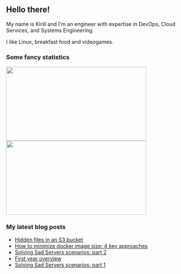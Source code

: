 ## Hello there!

My name is Kirill and I'm an engineer with expertise in DevOps, Cloud Services, and Systems Engineering.

I like Linux, breakfast food and videogames.

### Some fancy statistics

<div aling="center">
  <img height=200 width=380 src="https://github-readme-stats.vercel.app/api?username=hatedabamboo&show_icons=true&hide_border=true" /> 
  <img height=200 width=380 src="https://github-readme-stats.vercel.app/api/top-langs?username=hatedabamboo&layout=compact&langs_count=8&hide_border=true" />
</div>

### My latest blog posts

<!-- BLOG-POST-LIST:START -->
- [Hidden files in an S3 bucket](https://notes.hatedabamboo.me/hidden-files-in-s3-bucket/)
- [How to minimize docker image size: 4 key approaches](https://notes.hatedabamboo.me/minimizing-containerized-applications/)
- [Solving Sad Servers scenarios: part 2](https://notes.hatedabamboo.me/sad-servers-pt-2/)
- [First year overview](https://notes.hatedabamboo.me/first-year-overview/)
- [Solving Sad Servers scenarios: part 1](https://notes.hatedabamboo.me/sad-servers-pt-1/)
<!-- BLOG-POST-LIST:END -->
